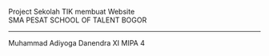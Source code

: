 Project Sekolah TIK membuat Website <br>
SMA PESAT SCHOOL OF TALENT BOGOR <hr>


Muhammad Adiyoga Danendra XI MIPA 4
